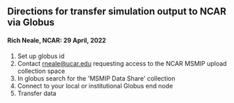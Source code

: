 
## Directions for transfer simulation output to NCAR via Globus
#### Rich Neale, NCAR: 29 April, 2022

1. Set up globus id
2. Contact rneale@ucar.edu requesting access to the NCAR MSMIP upload collection space
3. In globus search for the 'MSMIP Data Share' collection
4. Connect to your local or institutional Globus end node
5. Transfer data
